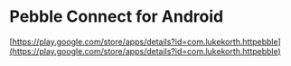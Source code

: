 # Pebble Connect for Android
[https://play.google.com/store/apps/details?id=com.lukekorth.httpebble](https://play.google.com/store/apps/details?id=com.lukekorth.httpebble)
